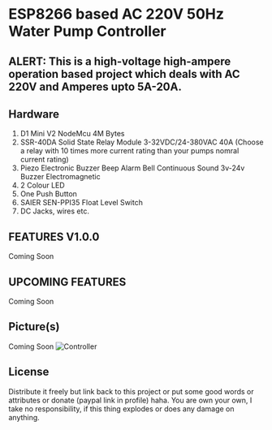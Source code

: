 
# ESP8266 based AC 220V 50Hz Water Pump Controller

## ALERT: This is a high-voltage high-ampere operation based project which deals with AC 220V and Amperes upto 5A-20A.

## Hardware
1. D1 Mini V2 NodeMcu 4M Bytes
2. SSR-40DA Solid State Relay Module 3-32VDC/24-380VAC 40A (Choose a relay with 10 times more current rating than your pumps nomral current rating)
3. Piezo Electronic Buzzer Beep Alarm Bell Continuous Sound 3v-24v Buzzer Electromagnetic
4. 2 Colour LED
5. One Push Button
6. SAIER SEN-PPI35 Float Level Switch
7. DC Jacks, wires etc.


## FEATURES V1.0.0
Coming Soon

   
## UPCOMING FEATURES
Coming Soon


## Picture(s)
Coming Soon
![Controller]()


## License

Distribute it freely but link back to this project or put some good words or attributes or donate (paypal link in profile) haha. You are own your own, I take no responsibility, if this thing explodes or does any damage on anything.

